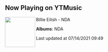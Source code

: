 ## Now Playing on YTMusic

[<img align="left" width="100" src="https://lh3.googleusercontent.com/pWO2rD8Q-ewDGhzt6_WU4ML9IVEdSxys8ENJMKr1msKrGC1PDIFycSNbwhoT9zoDdTp4X7ioo2T42S0">](https://music.youtube.com/watch?v=FPnpHIJMOXw)

Billie Eilish - NDA

**Albums**: NDA

Last updated at 07/14/2021 09:49
